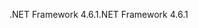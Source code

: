 <span data-ttu-id="3fc31-101">.NET Framework 4.6.1</span><span class="sxs-lookup"><span data-stu-id="3fc31-101">.NET Framework 4.6.1</span></span>